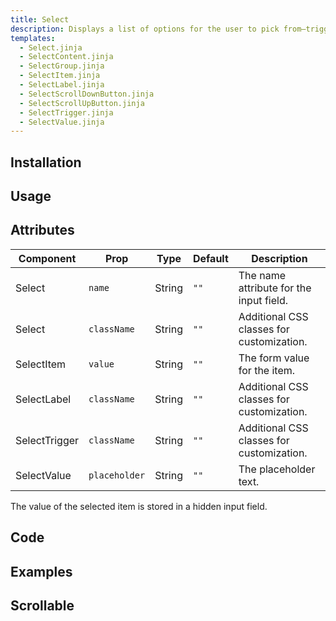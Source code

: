 ```yaml
---
title: Select
description: Displays a list of options for the user to pick from—triggered by a button.
templates:
  - Select.jinja
  - SelectContent.jinja
  - SelectGroup.jinja
  - SelectItem.jinja
  - SelectLabel.jinja
  - SelectScrollDownButton.jinja
  - SelectScrollUpButton.jinja
  - SelectTrigger.jinja
  - SelectValue.jinja
---
```


<TabPreview component="Select" template="examples/select.html"/>

<Prose>

## Installation

</Prose>

<Installation name="Select" component="select"/>

<Prose>

## Usage

</Prose>

<IncludeFile dir="docs/templates" file_name="examples/select.html"/>

<Prose>

## Attributes

| Component     | Prop          | Type           | Default  | Description                               |
|---------------|---------------|----------------|----------|-------------------------------------------|
| Select        | `name`        | String         | `""`     | The name attribute for the input field.   |
| Select        | `className`   | String         | `""`     | Additional CSS classes for customization. |
| SelectItem    | `value`       | String         | `""`     | The form value for the item.              |
| SelectLabel   | `className`   | String         | `""`     | Additional CSS classes for customization. |
| SelectTrigger | `className`   | String         | `""`     | Additional CSS classes for customization. |
| SelectValue   | `placeholder` | String         | `""`     | The placeholder text.                     |

The value of the selected item is stored in a hidden input field.

## Code
</Prose>

<IncludeComponents dir="select" :components="{{ metadata.templates }}" />

<Prose>

## Examples
</Prose>

<Prose>

## Scrollable

</Prose>

<TabPreview component="Scrollable" template="examples/select_scrollable.html"/>
